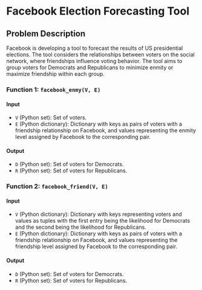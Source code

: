 # Facebook Election Forecasting Tool

## Problem Description

Facebook is developing a tool to forecast the results of US presidential elections. The tool considers the relationships between voters on the social network, where friendships influence voting behavior. The tool aims to group voters for Democrats and Republicans to minimize enmity or maximize friendship within each group.

### Function 1: `facebook_enmy(V, E)`

#### Input
- `V` (Python set): Set of voters.
- `E` (Python dictionary): Dictionary with keys as pairs of voters with a friendship relationship on Facebook, and values representing the enmity level assigned by Facebook to the corresponding pair.

#### Output
- `D` (Python set): Set of voters for Democrats.
- `R` (Python set): Set of voters for Republicans.

### Function 2: `facebook_friend(V, E)`

#### Input
- `V` (Python dictionary): Dictionary with keys representing voters and values as tuples with the first entry being the likelihood for Democrats and the second being the likelihood for Republicans.
- `E` (Python dictionary): Dictionary with keys as pairs of voters with a friendship relationship on Facebook, and values representing the friendship level assigned by Facebook to the corresponding pair.

#### Output
- `D` (Python set): Set of voters for Democrats.
- `R` (Python set): Set of voters for Republicans.
